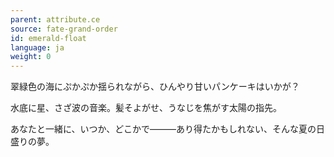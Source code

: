 ```yaml
---
parent: attribute.ce
source: fate-grand-order
id: emerald-float
language: ja
weight: 0
---
```


翠緑色の海にぷかぷか揺られながら、ひんやり甘いパンケーキはいかが？

水底に星、さざ波の音楽。髪そよがせ、うなじを焦がす太陽の指先。

あなたと一緒に、いつか、どこかで―――あり得たかもしれない、そんな夏の日盛りの夢。
